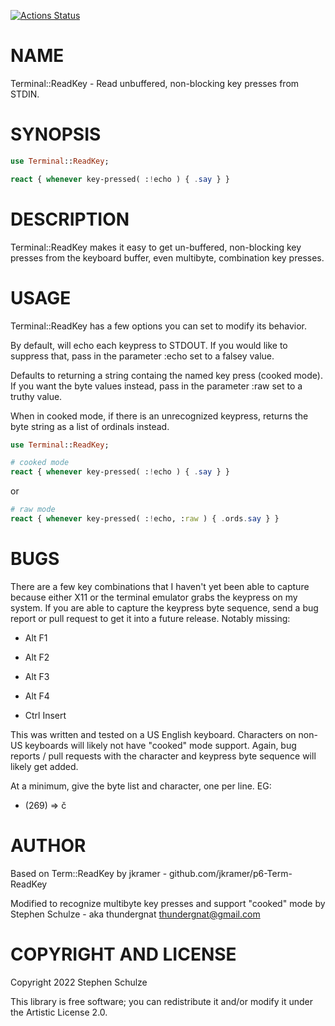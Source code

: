 [![Actions Status](https://github.com/thundergnat/Terminal-ReadKey/actions/workflows/test.yml/badge.svg)](https://github.com/thundergnat/Terminal-ReadKey/actions)

NAME
====

Terminal::ReadKey - Read unbuffered, non-blocking key presses from STDIN.

SYNOPSIS
========

```raku
use Terminal::ReadKey;

react { whenever key-pressed( :!echo ) { .say } }
```

DESCRIPTION
===========

Terminal::ReadKey makes it easy to get un-buffered, non-blocking key presses from the keyboard buffer, even multibyte, combination key presses.

USAGE
=====

Terminal::ReadKey has a few options you can set to modify its behavior.

By default, will echo each keypress to STDOUT. If you would like to suppress that, pass in the parameter :echo set to a falsey value.

Defaults to returning a string containg the named key press (cooked mode). If you want the byte values instead, pass in the parameter :raw set to a truthy value.

When in cooked mode, if there is an unrecognized keypress, returns the byte string as a list of ordinals instead.

```raku
use Terminal::ReadKey;

# cooked mode
react { whenever key-pressed( :!echo ) { .say } }
```

or

```raku
# raw mode
react { whenever key-pressed( :!echo, :raw ) { .ords.say } }
```

BUGS
====

There are a few key combinations that I haven't yet been able to capture because either X11 or the terminal emulator grabs the keypress on my system. If you are able to capture the keypress byte sequence, send a bug report or pull request to get it into a future release. Notably missing:

  * Alt F1

  * Alt F2

  * Alt F3

  * Alt F4

  * Ctrl Insert

This was written and tested on a US English keyboard. Characters on non-US keyboards will likely not have "cooked" mode support. Again, bug reports / pull requests with the character and keypress byte sequence will likely get added.

At a minimum, give the byte list and character, one per line. EG:

  * (269) => č 

AUTHOR
======

Based on Term::ReadKey by jkramer - github.com/jkramer/p6-Term-ReadKey

Modified to recognize multibyte key presses and support "cooked" mode by Stephen Schulze - aka thundergnat <thundergnat@gmail.com>

COPYRIGHT AND LICENSE
=====================

Copyright 2022 Stephen Schulze

This library is free software; you can redistribute it and/or modify it under the Artistic License 2.0.

